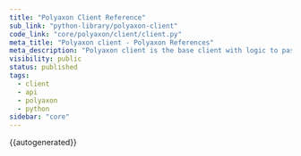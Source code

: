 ```yaml
---
title: "Polyaxon Client Reference"
sub_link: "python-library/polyaxon-client"
code_link: "core/polyaxon/client/client.py"
meta_title: "Polyaxon client - Polyaxon References"
meta_description: "Polyaxon client is the base client with logic to pass config and token to other specific clients."
visibility: public
status: published
tags:
  - client
  - api
  - polyaxon
  - python
sidebar: "core"
---
```


{{autogenerated}}
